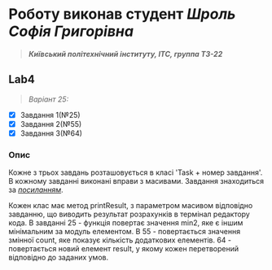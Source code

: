 # Роботу виконав студент ***Шроль Софія Григорівна***
> ***Київський політехнічний інституту, ІТС, группа ТЗ-22***

## Lab4
> *Варіант 25:*
- [x] Завдання 1(№25)
- [x] Завдання 2(№55)
- [x] Завдання 3(№64)
### Опис
Кожне з трьох завдань розташовується в класі 'Task + номер завдання'. В кожному завданні виконані вправи з масивами.
Завдання знаходиться за *[посиланням](https://docs.google.com/document/d/1oyh_Fen-c0Z6R15DjGKeDtLA_xLmADzhX3BB1LfqZoM/edit?tab=t.0)*.

Кожен клас має метод printResult, з параметром масивом відповідно завданню, що виводить результат розрахунків в термінал редактору кода. В завданні 25 - функція повертає значення min2, яке є іншим мінімальним за модуль елементом. В 55 - повертається значення змінної count, яке показує кількість додаткових елементів. 64 - повертається новий елемент result, у якому кожен перетворений відповідно до заданих умов.